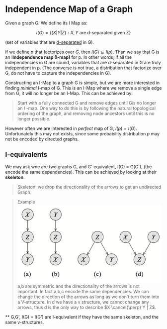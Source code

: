 # Independence Map of a Graph

Given a graph G. We define its I Map as:

$$
I(G) = \{ (X|Y | Z): X,Y \text{ are d-separated given Z}\}
$$

(set of variables that are [d-separated](d-separation.md) in G).

If we define $p$ that factorizes over $G$, then $I(G) \subseteq I(p)$. Than we say that G is an I**Independence map (I-map)** for p. In other words, if all the independencies in G are sound, variables that are d-separated in G are truly independent in p. (The converse is not true, a distribution that factorize over G, do not have to capture the independencies in G).


Constructing an I-Map to a graph G is simple, but we are more interested in finding *minimal* I-map of G. This is an I-Map where we remove a single edge from G, it will no longer be an I-Map. This can be achieved by:

> Start with a fully connected G and  remove edges until  Gis no longer an I -map. One way to do this is by following the natural topological ordering of the graph, and removing node ancestors until this is no longer possible.

However often we are interested in *perfect* map of G, $I(p) = I(G)$. Unfortunately this may not exists, since some probability distribution $p$ may not be encoded by directed graphs.


## I-equivalents

We may ask wne are two graphs G, and G' equivalent, I(G) = G(G'), (the encode the same dependencies). This can be achieved by looking at their **skeleton**. 

> Skeleton: we drop the directionality of the arrows to get an undirected Graph.

> Example
>![](../.images/machine_learning/3node-bayesnets.png)
> a,b are symmetric and the directionality of the arrows is not important. In fact a,b,c encode the same dependencies. We can change the direction of the arrows as long as we don't turn them into a V-structure. In d we have a v structure, we cannot change any arrows, thus d is the only way to describe $X \cancel{\perp} Y | Z$.

** G,G', I(G) = I(G') are I-equivalent if they have the same skeleton, and the same v-structures.